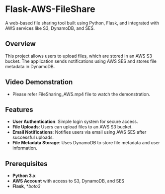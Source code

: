 # Flask-AWS-FileShare

A web-based file sharing tool built using Python, Flask, and integrated with AWS services like S3, DynamoDB, and SES.

## Overview

This project allows users to upload files, which are stored in an AWS S3 bucket. The application sends notifications using AWS SES and stores file metadata in DynamoDB.

## Video Demonstration
- Please refer FileSharing_AWS.mp4 file to watch the demonstration.

## Features

- **User Authentication**: Simple login system for secure access.
- **File Uploads**: Users can upload files to an AWS S3 bucket.
- **Email Notifications**: Notifies users via email using AWS SES after successful uploads.
- **File Metadata Storage**: Uses DynamoDB to store file metadata and user information.

## Prerequisites

- **Python 3.x**
- **AWS Account** with access to S3, DynamoDB, and SES
- **Flask**, **boto3* 

